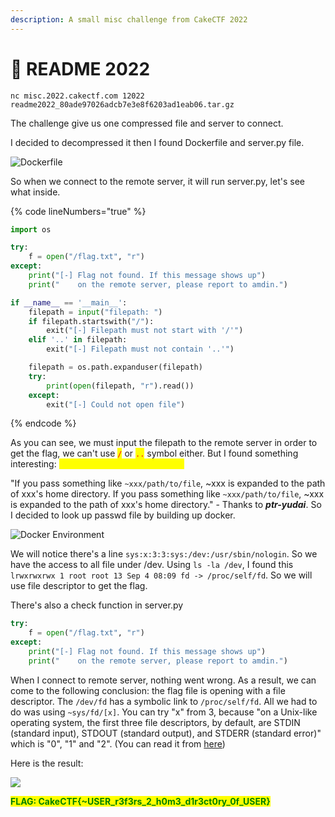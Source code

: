 ```yaml
---
description: A small misc challenge from CakeCTF 2022
---
```


# 🎂 README 2022

```
nc misc.2022.cakectf.com 12022
readme2022_80ade97026adcb7e3e8f6203ad1eab06.tar.gz
```

The challenge give us one compressed file and server to connect.

I decided to decompressed it then I found Dockerfile and server.py file.

![Dockerfile](https://user-images.githubusercontent.com/89141562/188305566-df9bfcdb-5123-476f-8c89-cf63b9e3af1a.png)

So when we connect to the remote server, it will run server.py, let's see what inside.

{% code lineNumbers="true" %}
```python
import os

try:
    f = open("/flag.txt", "r")
except:
    print("[-] Flag not found. If this message shows up")
    print("    on the remote server, please report to amdin.")

if __name__ == '__main__':
    filepath = input("filepath: ")
    if filepath.startswith("/"):
        exit("[-] Filepath must not start with '/'")
    elif '..' in filepath:
        exit("[-] Filepath must not contain '..'")

    filepath = os.path.expanduser(filepath)
    try:
        print(open(filepath, "r").read())
    except:
        exit("[-] Could not open file")
```
{% endcode %}

As you can see, we must input the filepath to the remote server in order to get the flag, we can't use <mark style="color:red;">`/`</mark> or <mark style="color:red;">`..`</mark> symbol either. But I found something interesting: <mark style="color:yellow;">`os.path.expanduser(`</mark><mark style="color:green;"><mark style="color:yellow;">`filepath`<mark style="color:yellow;"></mark><mark style="color:yellow;">`)`</mark>

"If you pass something like `~xxx/path/to/file`, \~xxx is expanded to the path of xxx's home directory. If you pass something like `~xxx/path/to/file`, \~xxx is expanded to the path of xxx's home directory." - Thanks to _**ptr-yudai**_. So I decided to look up passwd file by building up docker.

![Docker Environment](https://user-images.githubusercontent.com/89141562/188305576-fe067ec1-fd1f-4294-a8eb-0cd2075502d1.png)

We will notice there's a line `sys:x:3:3:sys:/dev:/usr/sbin/nologin`. So we have the access to all file under /dev. Using `ls -la /dev`, I found this `lrwxrwxrwx 1 root root 13 Sep 4 08:09 fd -> /proc/self/fd`. So we will use file descriptor to get the flag.

There's also a check function in server.py

```python
try:
    f = open("/flag.txt", "r")
except:
    print("[-] Flag not found. If this message shows up")
    print("    on the remote server, please report to amdin.")
```

When I connect to remote server, nothing went wrong. As a result, we can come to the following conclusion: the flag file is opening with a file descriptor. The `/dev/fd` has a symbolic link to `/proc/self/fd`. All we had to do was using `~sys/fd/[x]`. You can try "x" from 3, because "on a Unix-like operating system, the first three file descriptors, by default, are STDIN (standard input), STDOUT (standard output), and STDERR (standard error)" which is "0", "1" and "2". (You can read it from [here](https://www.computerhope.com/jargon/f/file-descriptor.htm))

Here is the result:

![](https://user-images.githubusercontent.com/89141562/188305587-de4f6df2-e9ae-4a44-b606-64ceffbbc894.png)

<mark style="color:green;">**FLAG: CakeCTF{\~USER\_r3f3rs\_2\_h0m3\_d1r3ct0ry\_0f\_USER}**</mark>
